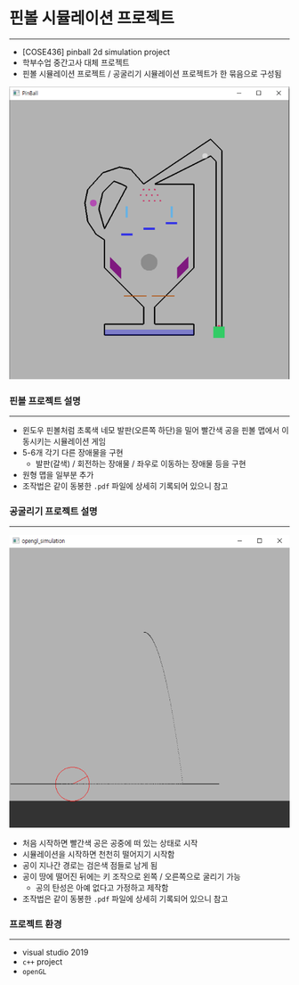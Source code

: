 # 핀볼 시뮬레이션 프로젝트

---

 * [COSE436] pinball 2d simulation project
 * 학부수업 중간고사 대체 프로젝트
 * 핀볼 시뮬레이션 프로젝트 / 공굴리기 시뮬레이션 프로젝트가 한 묶음으로 구성됨

 ![](Images/2021-02-28-22-43-18.png)

 ### 핀볼 프로젝트 설명

 ---
 
 * 윈도우 핀볼처럼 초록색 네모 발판(오른쪽 하단)을 밀어 빨간색 공을 핀볼 맵에서 이동시키는 시뮬레이션 게임
 * 5-6개 각기 다른 장애물을 구현
    * 발판(갈색) / 회전하는 장애물 / 좌우로 이동하는 장애물 등을 구현
 * 원형 맵을 일부분 추가
 * 조작법은 같이 동봉한 `.pdf` 파일에 상세히 기록되어 있으니 참고

 ### 공굴리기 프로젝트 설명

 ---

 ![](Images/2021-02-28-22-46-23.png)

 * 처음 시작하면 빨간색 공은 공중에 떠 있는 상태로 시작
 * 시뮬레이션을 시작하면 천천히 떨어지기 시작함
 * 공이 지나간 경로는 검은색 점들로 남게 됨
 * 공이 땅에 떨어진 뒤에는 키 조작으로 왼쪽 / 오른쪽으로 굴리기 가능
    * 공의 탄성은 아예 없다고 가정하고 제작함
 * 조작법은 같이 동봉한 `.pdf` 파일에 상세히 기록되어 있으니 참고

 ### 프로젝트 환경

---

* visual studio 2019
* `c++` project
* `openGL`




